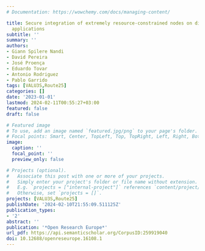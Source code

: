 ```yaml
---
# Documentation: https://wowchemy.com/docs/managing-content/

title: Secure integration of extremely resource-constrained nodes on distributed ROS2
  applications
subtitle: ''
summary: ''
authors:
- Giann Spilere Nandi
- David Pereira
- José Proença
- Eduardo Tovar
- Antonio Rodriguez
- Pablo Garrido
tags: [VALU3S,Route25]
categories: []
date: '2023-01-01'
lastmod: 2024-02-11T00:55:27+03:00
featured: false
draft: false

# Featured image
# To use, add an image named `featured.jpg/png` to your page's folder.
# Focal points: Smart, Center, TopLeft, Top, TopRight, Left, Right, BottomLeft, Bottom, BottomRight.
image:
  caption: ''
  focal_point: ''
  preview_only: false

# Projects (optional).
#   Associate this post with one or more of your projects.
#   Simply enter your project's folder or file name without extension.
#   E.g. `projects = ["internal-project"]` references `content/project/deep-learning/index.md`.
#   Otherwise, set `projects = []`.
projects: [VALU3S,Route25]
publishDate: '2024-02-10T21:55:09.511125Z'
publication_types:
- '2'
abstract: ''
publication: '*Open Research Europe*'
url_pdf: https://api.semanticscholar.org/CorpusID:259919040
doi: 10.12688/openreseurope.16108.1
---
```

